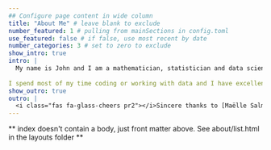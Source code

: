```yaml
---
## Configure page content in wide column
title: "About Me" # leave blank to exclude
number_featured: 1 # pulling from mainSections in config.toml
use_featured: false # if false, use most recent by date
number_categories: 3 # set to zero to exclude
show_intro: true
intro: |
  My name is John and I am a mathematician, statistician and data scientist from Manchester, England.  I am currently pursuing a career as a quantitative analyst in the asset management sector.  I have a bachelors degree in Mathematics and Statistics from Lancaster University and I am currently studying a masters Quantitative Finance degree at Lancaster University and am on track for obtaining a distinction level result.  
  
I spend most of my time coding or working with data and I have excellent knowledge of the R, Python, MATLAB and SAS coding languages and have used all 4 to analyse financial time series.  Outside of work I have a passion for technology, youtube, photography and music.  I tutor mathematics online and have recently begun writing and filming videos about science on my youtube channel.
show_outro: true
outro: |
  <i class="fas fa-glass-cheers pr2"></i>Sincere thanks to [Maëlle Salmon](https://masalmon.eu/) for her help naming this Hugo theme!
---
```


** index doesn't contain a body, just front matter above.
See about/list.html in the layouts folder **